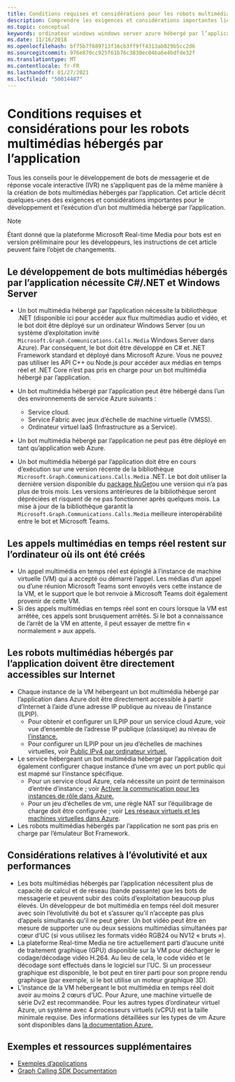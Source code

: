 ```yaml
---
title: Conditions requises et considérations pour les robots multimédias hébergés par l’application
description: Comprendre les exigences et considérations importantes liées à la création de bots multimédias hébergés par l’application pour Microsoft Teams.
ms.topic: conceptual
keywords: ordinateur windows windows server azure hébergé par l’application
ms.date: 11/16/2018
ms.openlocfilehash: bf75b7f689713f16cb3ff9ff4313ab829b5cc2d6
ms.sourcegitcommit: 976e870cc925f61b76c3830ec04ba6e4bdfde32f
ms.translationtype: MT
ms.contentlocale: fr-FR
ms.lasthandoff: 01/27/2021
ms.locfileid: "50014487"
---
```

# <a name="requirements-and-considerations-for-application-hosted-media-bots"></a>Conditions requises et considérations pour les robots multimédias hébergés par l’application

Tous les conseils pour le développement de bots de messagerie et de réponse vocale interactive (IVR) ne s’appliquent pas de la même manière à la création de bots multimédias hébergés par l’application. Cet article décrit quelques-unes des exigences et considérations importantes pour le développement et l’exécution d’un bot multimédia hébergé par l’application.

> [!NOTE]
> Étant donné que la plateforme Microsoft Real-time Media pour bots est en version préliminaire pour les développeurs, les instructions de cet article peuvent faire l’objet de changements.

## <a name="application-hosted-media-bot-development-requires-cnet-and-windows-server"></a>Le développement de bots multimédias hébergés par l’application nécessite C#/.NET et Windows Server

- Un bot multimédia hébergé par l’application nécessite la bibliothèque .NET (disponible ici pour accéder aux flux multimédias audio et vidéo, et le bot doit être déployé sur un ordinateur Windows Server (ou un système d’exploitation invité `Microsoft.Graph.Communications.Calls.Media` Windows Server dans Azure).[](https://www.nuget.org/packages/Microsoft.Graph.Communications.Calls.Media/) Par conséquent, le bot doit être développé en C# et .NET Framework standard et déployé dans Microsoft Azure. Vous ne pouvez pas utiliser les API C++ ou Node.js pour accéder aux médias en temps réel et .NET Core n’est pas pris en charge pour un bot multimédia hébergé par l’application.

- Un bot multimédia hébergé par l’application peut être hébergé dans l’un des environnements de service Azure suivants :
  - Service cloud.
  - Service Fabric avec jeux d’échelle de machine virtuelle (VMSS).
  - Ordinateur virtuel IaaS (Infrastructure as a Service).  
  
- Un bot multimédia hébergé par l’application ne peut pas être déployé en tant qu’application web Azure.

- Un bot multimédia hébergé par l’application doit être en cours d’exécution sur une version récente de la bibliothèque `Microsoft.Graph.Communications.Calls.Media` .NET. Le bot doit utiliser la dernière version disponible du [package NuGet](https://www.nuget.org/packages/Microsoft.Graph.Communications.Calls.Media/)ou une version qui n’a pas plus de trois mois. Les versions antérieures de la bibliothèque seront dépréciées et risquent de ne pas fonctionner après quelques mois. La mise à jour de la bibliothèque garantit la `Microsoft.Graph.Communications.Calls.Media` meilleure interopérabilité entre le bot et Microsoft Teams.

## <a name="real-time-media-calls-stay-on-the-machine-where-they-were-created"></a>Les appels multimédias en temps réel restent sur l’ordinateur où ils ont été créés

- Un appel multimédia en temps réel est épinglé à l’instance de machine virtuelle (VM) qui a accepté ou démarré l’appel. Les médias d’un appel ou d’une réunion Microsoft Teams sont envoyés vers cette instance de la VM, et le support que le bot renvoie à Microsoft Teams doit également provenir de cette VM.
- Si des appels multimédias en temps réel sont en cours lorsque la VM est arrêtée, ces appels sont brusquement arrêtés. Si le bot a connaissance de l’arrêt de la VM en attente, il peut essayer de mettre fin « normalement » aux appels.

## <a name="application-hosted-media-bots-must-be-directly-accessible-on-the-internet"></a>Les robots multimédias hébergés par l’application doivent être directement accessibles sur Internet

- Chaque instance de la VM hébergeant un bot multimédia hébergé par l’application dans Azure doit être directement accessible à partir d’Internet à l’aide d’une adresse IP publique au niveau de l’instance (ILPIP).
  - Pour obtenir et configurer un ILPIP pour un service cloud Azure, voir vue d’ensemble de l’adresse IP publique (classique) au niveau de [l’instance.](/azure/virtual-network/virtual-networks-instance-level-public-ip)
  - Pour configurer un ILPIP pour un jeu d’échelles de machines virtuelles, voir [Public IPv4 par ordinateur virtuel.](/azure/virtual-machine-scale-sets/virtual-machine-scale-sets-networking#public-ipv4-per-virtual-machine)
- Le service hébergeant un bot multimédia hébergé par l’application doit également configurer chaque instance d’une vm avec un port public qui est mapmé sur l’instance spécifique.
  - Pour un service cloud Azure, cela nécessite un point de terminaison d’entrée d’instance ; voir [Activer la communication pour les instances de rôle dans Azure.](/azure/cloud-services/cloud-services-enable-communication-role-instances)
  - Pour un jeu d’échelles de vm, une règle NAT sur l’équilibrage de charge doit être configurée ; voir [Les réseaux virtuels et les machines virtuelles dans Azure](/azure/virtual-machines/windows/network-overview).
- Les robots multimédias hébergés par l’application ne sont pas pris en charge par l’émulateur Bot Framework.

## <a name="scalability-and-performance-considerations"></a>Considérations relatives à l’évolutivité et aux performances

- Les bots multimédias hébergés par l’application nécessitent plus de capacité de calcul et de réseau (bande passante) que les bots de messagerie et peuvent subir des coûts d’exploitation beaucoup plus élevés. Un développeur de bot multimédia en temps réel doit mesurer avec soin l’évolutivité du bot et s’assurer qu’il n’accepte pas plus d’appels simultanés qu’il ne peut gérer. Un bot vidéo peut être en mesure de supporter une ou deux sessions multimédias simultanées par cœur d’UC (si vous utilisez les formats vidéo RGB24 ou NV12 « bruts »).
- La plateforme Real-time Media ne tire actuellement parti d’aucune unité de traitement graphique (GPU) disponible sur la VM pour décharger le codage/décodage vidéo H.264. Au lieu de cela, le code vidéo et le décodage sont effectués dans le logiciel sur l’UC. Si un processeur graphique est disponible, le bot peut en tirer parti pour son propre rendu graphique (par exemple, si le bot utilise un moteur graphique 3D).
- L’instance de la VM hébergeant le bot multimédia en temps réel doit avoir au moins 2 cœurs d’UC. Pour Azure, une machine virtuelle de série Dv2 est recommandée. Pour les autres types d’ordinateur virtuel Azure, un système avec 4 processeurs virtuels (vCPU) est la taille minimale requise. Des informations détaillées sur les types de vm Azure sont disponibles dans [la documentation Azure.](/azure/virtual-machines/windows/sizes-general)

## <a name="samples-and-additional-resources"></a>Exemples et ressources supplémentaires

- [Exemples d’applications](https://github.com/microsoftgraph/microsoft-graph-comms-samples/tree/master/Samples/V1.0Samples/LocalMediaSamples)
- [Graph Calling SDK Documentation](https://microsoftgraph.github.io/microsoft-graph-comms-samples/docs/)
